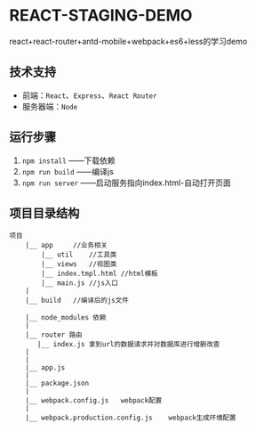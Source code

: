 # REACT-STAGING-DEMO
react+react-router+antd-mobile+webpack+es6+less的学习demo

## 技术支持
- 前端：`React`、`Express`、`React Router`
- 服务器端：`Node`


## 运行步骤
1. `npm install`  ——下载依赖
2. `npm run build` ——编译js
3. `npm run server`  ——启动服务指向index.html-自动打开页面



## 项目目录结构

```
项目
    |__ app     //业务相关
        |__ util    //工具类
        |__ views   //视图类
        |__ index.tmpl.html //html模板
        |__ main.js //js入口
    |
    |__ build   //编译后的js文件
     
    |__ node_modules 依赖
    |
    |__ router 路由
       |__ index.js 拿到url的数据请求并对数据库进行增删改查
    |
    |
    |__ app.js  
    |
    |__ package.json 
    |
    |__ webpack.config.js   webpack配置
    |
    |__ webpack.production.config.js    webpack生成环境配置
           

```